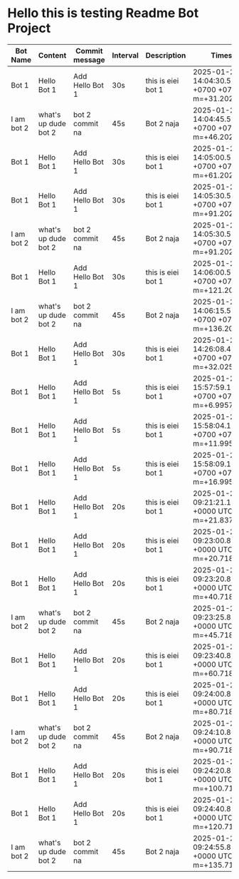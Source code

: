 # Hello this is testing Readme Bot Project

| Bot Name | Content | Commit message | Interval | Description | Timestamp
|-|-|-|-|-|-
|Bot 1|Hello Bot 1|Add Hello Bot 1|30s|this is eiei bot 1|2025-01-25 14:04:30.514561375 +0700 +07 m=+31.202406751
|I am bot 2|what's up dude bot 2|bot 2 commit na|45s|Bot 2 naja|2025-01-25 14:04:45.514440917 +0700 +07 m=+46.202395876
|Bot 1|Hello Bot 1|Add Hello Bot 1|30s|this is eiei bot 1|2025-01-25 14:05:00.514356417 +0700 +07 m=+61.202421501
|Bot 1|Hello Bot 1|Add Hello Bot 1|30s|this is eiei bot 1|2025-01-25 14:05:30.514110167 +0700 +07 m=+91.202394834
|I am bot 2|what's up dude bot 2|bot 2 commit na|45s|Bot 2 naja|2025-01-25 14:05:30.514132292 +0700 +07 m=+91.202417126
|Bot 1|Hello Bot 1|Add Hello Bot 1|30s|this is eiei bot 1|2025-01-25 14:06:00.513912083 +0700 +07 m=+121.202416209
|I am bot 2|what's up dude bot 2|bot 2 commit na|45s|Bot 2 naja|2025-01-25 14:06:15.513795042 +0700 +07 m=+136.202409251
|Bot 1|Hello Bot 1|Add Hello Bot 1|30s|this is eiei bot 1|2025-01-25 14:26:08.460693709 +0700 +07 m=+32.025266335
|Bot 1|Hello Bot 1|Add Hello Bot 1|5s|this is eiei bot 1|2025-01-25 15:57:59.177383875 +0700 +07 m=+6.995741626
|Bot 1|Hello Bot 1|Add Hello Bot 1|5s|this is eiei bot 1|2025-01-25 15:58:04.177236042 +0700 +07 m=+11.995744459
|Bot 1|Hello Bot 1|Add Hello Bot 1|5s|this is eiei bot 1|2025-01-25 15:58:09.17708225 +0700 +07 m=+16.995740917
|Bot 1|Hello Bot 1|Add Hello Bot 1|20s|this is eiei bot 1|2025-01-25 09:21:21.125095078 +0000 UTC m=+21.837329294
|Bot 1|Hello Bot 1|Add Hello Bot 1|20s|this is eiei bot 1|2025-01-25 09:23:00.891999666 +0000 UTC m=+20.718864626
|Bot 1|Hello Bot 1|Add Hello Bot 1|20s|this is eiei bot 1|2025-01-25 09:23:20.890497652 +0000 UTC m=+40.718867501
|I am bot 2|what's up dude bot 2|bot 2 commit na|45s|Bot 2 naja|2025-01-25 09:23:25.890470568 +0000 UTC m=+45.718840418
|Bot 1|Hello Bot 1|Add Hello Bot 1|20s|this is eiei bot 1|2025-01-25 09:23:40.890501861 +0000 UTC m=+60.718871710
|Bot 1|Hello Bot 1|Add Hello Bot 1|20s|this is eiei bot 1|2025-01-25 09:24:00.889828971 +0000 UTC m=+80.718866418
|I am bot 2|what's up dude bot 2|bot 2 commit na|45s|Bot 2 naja|2025-01-25 09:24:10.889802305 +0000 UTC m=+90.718839793
|Bot 1|Hello Bot 1|Add Hello Bot 1|20s|this is eiei bot 1|2025-01-25 09:24:20.885425041 +0000 UTC m=+100.718871168
|Bot 1|Hello Bot 1|Add Hello Bot 1|20s|this is eiei bot 1|2025-01-25 09:24:40.885419874 +0000 UTC m=+120.718866002
|I am bot 2|what's up dude bot 2|bot 2 commit na|45s|Bot 2 naja|2025-01-25 09:24:55.882595069 +0000 UTC m=+135.718838793
